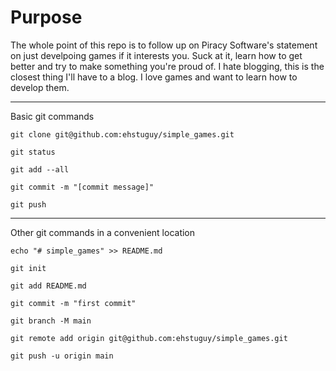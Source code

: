 # Purpose
The whole point of this repo is to follow up on Piracy Software's statement on just develpoing games if it interests you.
Suck at it, learn how to get better and try to make something you're proud of. I hate blogging, this is the closest thing
I'll have to a blog. I love games and want to learn how to develop them.


----
Basic git commands

`git clone git@github.com:ehstuguy/simple_games.git`

`git status`

`git add --all`

`git commit -m "[commit message]"`

`git push`

----
Other git commands in a convenient location

`echo "# simple_games" >> README.md`

`git init`

`git add README.md`

`git commit -m "first commit"`

`git branch -M main`

`git remote add origin git@github.com:ehstuguy/simple_games.git`

`git push -u origin main`

